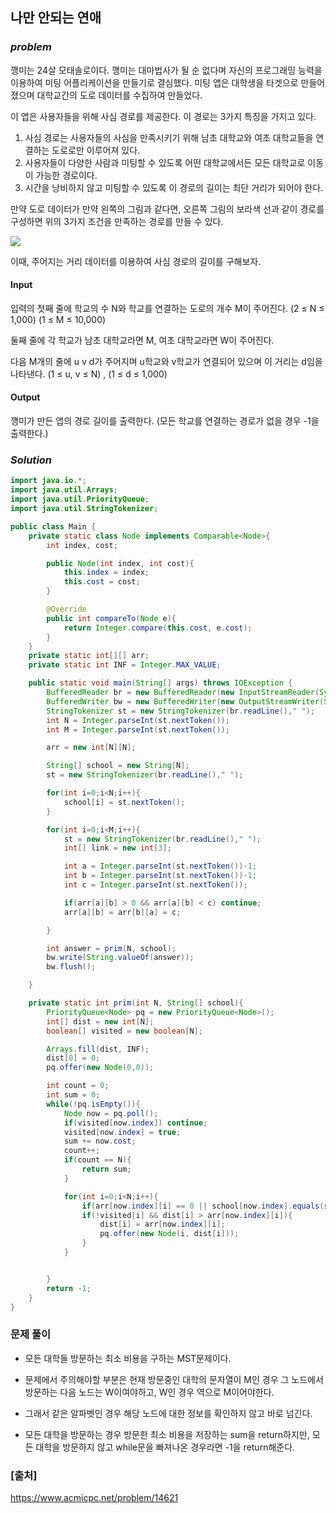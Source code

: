 ## **나만 안되는 연애**


### ***problem***
깽미는 24살 모태솔로이다. 깽미는 대마법사가 될 순 없다며 자신의 프로그래밍 능력을 이용하여 미팅 어플리케이션을 만들기로 결심했다. 미팅 앱은 대학생을 타겟으로 만들어졌으며 대학교간의 도로 데이터를 수집하여 만들었다.

이 앱은 사용자들을 위해 사심 경로를 제공한다. 이 경로는 3가지 특징을 가지고 있다.

1. 사심 경로는 사용자들의 사심을 만족시키기 위해 남초 대학교와 여초 대학교들을 연결하는 도로로만 이루어져 있다.
2. 사용자들이 다양한 사람과 미팅할 수 있도록 어떤 대학교에서든 모든 대학교로 이동이 가능한 경로이다.
3. 시간을 낭비하지 않고 미팅할 수 있도록 이 경로의 길이는 최단 거리가 되어야 한다.

만약 도로 데이터가 만약 왼쪽의 그림과 같다면, 오른쪽 그림의 보라색 선과 같이 경로를 구성하면 위의 3가지 조건을 만족하는 경로를 만들 수 있다.

<p>
    <img src="https://onlinejudgeimages.s3-ap-northeast-1.amazonaws.com/problem/14621/1.png">
</p>

이때, 주어지는 거리 데이터를 이용하여 사심 경로의 길이를 구해보자.

#### **Input**
입력의 첫째 줄에 학교의 수 N와 학교를 연결하는 도로의 개수 M이 주어진다. (2 ≤ N ≤ 1,000) (1 ≤ M ≤ 10,000)

둘째 줄에 각 학교가 남초 대학교라면 M, 여초 대학교라면 W이 주어진다.

다음 M개의 줄에 u v d가 주어지며 u학교와 v학교가 연결되어 있으며 이 거리는 d임을 나타낸다. (1 ≤ u, v ≤ N) , (1 ≤ d ≤ 1,000)

#### **Output**
깽미가 만든 앱의 경로 길이를 출력한다. (모든 학교를 연결하는 경로가 없을 경우 -1을 출력한다.)

### ***Solution***
``` java
import java.io.*;
import java.util.Arrays;
import java.util.PriorityQueue;
import java.util.StringTokenizer;

public class Main {
    private static class Node implements Comparable<Node>{
        int index, cost;

        public Node(int index, int cost){
            this.index = index;
            this.cost = cost;
        }

        @Override
        public int compareTo(Node e){
            return Integer.compare(this.cost, e.cost);
        }
    }
    private static int[][] arr;
    private static int INF = Integer.MAX_VALUE;

    public static void main(String[] args) throws IOException {
        BufferedReader br = new BufferedReader(new InputStreamReader(System.in));
        BufferedWriter bw = new BufferedWriter(new OutputStreamWriter(System.out));
        StringTokenizer st = new StringTokenizer(br.readLine()," ");
        int N = Integer.parseInt(st.nextToken());
        int M = Integer.parseInt(st.nextToken());

        arr = new int[N][N];

        String[] school = new String[N];
        st = new StringTokenizer(br.readLine()," ");

        for(int i=0;i<N;i++){
            school[i] = st.nextToken();
        }

        for(int i=0;i<M;i++){
            st = new StringTokenizer(br.readLine()," ");
            int[] link = new int[3];

            int a = Integer.parseInt(st.nextToken())-1;
            int b = Integer.parseInt(st.nextToken())-1;
            int c = Integer.parseInt(st.nextToken());

            if(arr[a][b] > 0 && arr[a][b] < c) continue;
            arr[a][b] = arr[b][a] = c;

        }

        int answer = prim(N, school);
        bw.write(String.valueOf(answer));
        bw.flush();

    }

    private static int prim(int N, String[] school){
        PriorityQueue<Node> pq = new PriorityQueue<Node>();
        int[] dist = new int[N];
        boolean[] visited = new boolean[N];

        Arrays.fill(dist, INF);
        dist[0] = 0;
        pq.offer(new Node(0,0));

        int count = 0;
        int sum = 0;
        while(!pq.isEmpty()){
            Node now = pq.poll();
            if(visited[now.index]) continue;
            visited[now.index] = true;
            sum += now.cost;
            count++;
            if(count == N){
                return sum;
            }

            for(int i=0;i<N;i++){
                if(arr[now.index][i] == 0 || school[now.index].equals(school[i])) continue;
                if(!visited[i] && dist[i] > arr[now.index][i]){
                    dist[i] = arr[now.index][i];
                    pq.offer(new Node(i, dist[i]));
                }
            }


        }
        return -1;
    }
}
```
### **문제 풀이**
- 모든 대학들 방문하는 최소 비용을 구하는 MST문제이다.

- 문제에서 주의해야할 부분은 현재 방문중인 대학의 문자열이 M인 경우 그 노드에서 방문하는 다음 노드는 W이여야하고, W인 경우 역으로 M이어야한다.
- 그래서 같은 알파벳인 경우 해당 노드에 대한 정보를 확인하지 않고 바로 넘긴다.

- 모든 대학을 방문하는 경우 방문한 최소 비용을 저장하는 sum을 return하지만, 모든 대학을 방문하지 않고 while문을 빠져나온 경우라면 -1을 return해준다.

### **[출처]**
https://www.acmicpc.net/problem/14621